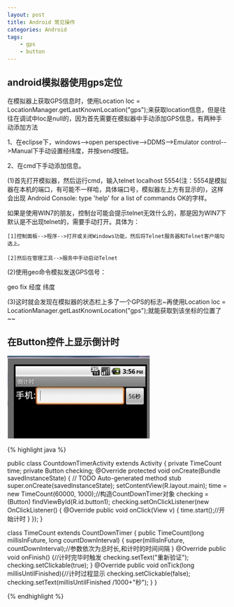 ```yaml
---
layout: post
title: Android 常见操作
categories: Android
tags: 
    - gps
    - button
---
```


## android模拟器使用gps定位

在模拟器上获取GPS信息时，使用Location loc = LocationManager.getLastKnownLocation("gps");来获取location信息，但是往往在调试中loc是null的，因为首先需要在模拟器中手动添加GPS信息，有两种手动添加方法

1、在eclipse下，windows-->open perspective-->DDMS-->Emulator control-->Manual下手动设置经纬度，并按send按钮。

2、在cmd下手动添加信息。

(1)首先打开模拟器，然后运行cmd，输入telnet localhost 5554(注：5554是模拟器在本机的端口，有可能不一样哈，具体端口号，模拟器左上方有显示的)，这样会出现
Android Console: type 'help' for a list of commands
OK的字样。

如果是使用WIN7的朋友，控制台可能会提示telnet无效什么的，那是因为WIN7下默认是不出现telnet的，需要手动打开。具体为：

	[1]控制面板-->程序-->打开或关闭Windows功能，然后将Telnet服务器和Telnet客户端勾选上。

	[2]然后在管理工具-->服务中手动启动Telnet

(2)使用geo命令模拟发送GPS信号：

geo fix 经度 纬度

(3)这时就会发现在模拟器的状态栏上多了一个GPS的标志~再使用Location loc = LocationManager.getLastKnownLocation("gps");就能获取到该坐标的位置了~~ 

## 在Button控件上显示倒计时

<img src="/media/img/android-button.jpg">

{% highlight java %}

public class CountdownTimerActivity extends Activity {
private TimeCount time;
private Button checking;
@Override
protected void onCreate(Bundle savedInstanceState) {
// TODO Auto-generated method stub
super.onCreate(savedInstanceState);
setContentView(R.layout.main);
time = new TimeCount(60000, 1000);//构造CountDownTimer对象
checking = (Button) findViewById(R.id.button1);
checking.setOnClickListener(new OnClickListener() {
@Override
public void onClick(View v) {
time.start();//开始计时
}
});
}

class TimeCount extends CountDownTimer {
public TimeCount(long millisInFuture, long countDownInterval) {
super(millisInFuture, countDownInterval);//参数依次为总时长,和计时的时间间隔
}
@Override
public void onFinish() {//计时完毕时触发
checking.setText("重新验证");
checking.setClickable(true);
}
@Override
public void onTick(long millisUntilFinished){//计时过程显示
checking.setClickable(false);
checking.setText(millisUntilFinished /1000+"秒");
}
}

{% endhighlight %}
